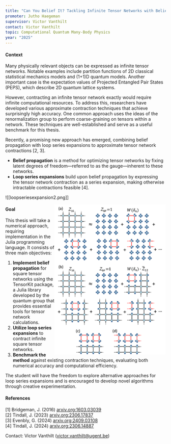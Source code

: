 ```yaml
---
title: "Can You Belief It? Tackling Infinite Tensor Networks with Belief Propagation."
promoter: Jutho Haegeman
supervisor: Victor Vanthilt
contact: Victor Vanthilt
topic: Computational Quantum Many-Body Physics
year: "2025"
---
```


#### Context
Many physically relevant objects can be expressed as infinite tensor networks. Notable examples include partition functions of 2D classical statistical mechanics models and (1+1)D quantum models. Another important case is the expectation values of Projected Entangled Pair States (PEPS), which describe 2D quantum lattice systems.

However, contracting an infinite tensor network exactly would require infinite computational resources. To address this, researchers have developed various approximate contraction techniques that achieve surprisingly high accuracy. One common approach uses the ideas of the renormalization group to perform coarse-graining on tensors within a network. These techniques are well-established and serve as a useful benchmark for this thesis.

Recently, a promising new approach has emerged, combining belief propagation with loop series expansions to approximate tensor network contractions [2, 3].

- **Belief propagation** is a method for optimizing tensor networks by fixing latent degrees of freedom—referred to as the gauge—inherent to these networks.
- **Loop series expansions** build upon belief propagation by expressing the tensor network contraction as a series expansion, making otherwise intractable contractions feasible [4].

![[loopseriesexpansion2.png]]
<p><img alt="Loop series expansion on a square tensor network" src="/images/thesistopics/2025/VVanthilt1.png" style="float:right; width:350px" /></p>

#### Goal

This thesis will take a numerical approach, requiring implementation in the Julia programming language. It consists of three main objectives:

1. **Implement belief propagation** for square tensor networks using the TensorKit package, a Julia library developed by the quantum group that provides essential tools for tensor network calculations.
2. **Utilize loop series expansions** to contract infinite square tensor networks.
3. **Benchmark the method** against existing contraction techniques, evaluating both numerical accuracy and computational efficiency.

The student will have the freedom to explore alternative approaches for loop series expansions and is encouraged to develop novel algorithms through creative experimentation.

#### References

[1] Bridgeman, J. (2016) [arxiv.org:1603.03039](https://arxiv.org/abs/1603.03039)  
[2] Tindall, J. (2023) [arxiv.org:2306.17837](https://arxiv.org/abs/2306.17837)  
[3] Evenbly, G. (2024) [arxiv.org:2409.03108](https://arxiv.org/abs/2409.03108)  
[4] Tindall, J. (2024) [arxiv.org:2306.14887](https://arxiv.org/pdf/2306.14887)

Contact: Victor Vanthilt (victor.vanthilt@ugent.be)